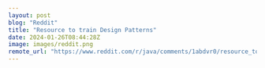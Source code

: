 ```yaml
---
layout: post
blog: "Reddit"
title: "Resource to train Design Patterns"
date: 2024-01-26T08:44:28Z
image: images/reddit.png
remote_url: "https://www.reddit.com/r/java/comments/1abdvr0/resource_to_train_design_patterns/"
---
```

